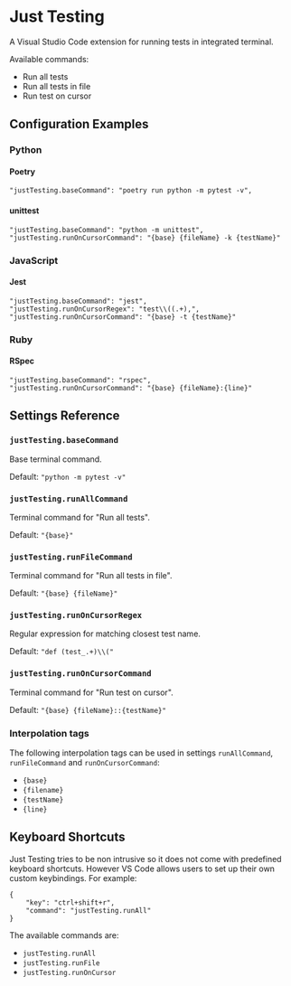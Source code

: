 # Just Testing

A Visual Studio Code extension for running tests in integrated terminal.

Available commands:

- Run all tests
- Run all tests in file
- Run test on cursor

## Configuration Examples

### Python

#### Poetry

```
"justTesting.baseCommand": "poetry run python -m pytest -v",
```

#### unittest

```
"justTesting.baseCommand": "python -m unittest",
"justTesting.runOnCursorCommand": "{base} {fileName} -k {testName}"
```

### JavaScript

#### Jest

```
"justTesting.baseCommand": "jest",
"justTesting.runOnCursorRegex": "test\\((.+),",
"justTesting.runOnCursorCommand": "{base} -t {testName}"
```

### Ruby

#### RSpec

```
"justTesting.baseCommand": "rspec",
"justTesting.runOnCursorCommand": "{base} {fileName}:{line}"
```

## Settings Reference

### `justTesting.baseCommand`

Base terminal command.

Default: `"python -m pytest -v"`

### `justTesting.runAllCommand`

Terminal command for "Run all tests".

Default: `"{base}"`

### `justTesting.runFileCommand`

Terminal command for "Run all tests in file".

Default: `"{base} {fileName}"`

### `justTesting.runOnCursorRegex`

Regular expression for matching closest test name.

Default: `"def (test_.+)\\("`

### `justTesting.runOnCursorCommand`

Terminal command for "Run test on cursor".

Default: `"{base} {fileName}::{testName}"`

### Interpolation tags

The following interpolation tags can be used in settings `runAllCommand`, `runFileCommand` and `runOnCursorCommand`:

- `{base}`
- `{filename}`
- `{testName}`
- `{line}`

## Keyboard Shortcuts

Just Testing tries to be non intrusive so it does not come with predefined keyboard shortcuts. However VS Code allows users to set up their own custom keybindings. For example:

```
{
    "key": "ctrl+shift+r",
    "command": "justTesting.runAll"
}
```

The available commands are:

- `justTesting.runAll`
- `justTesting.runFile`
- `justTesting.runOnCursor`

